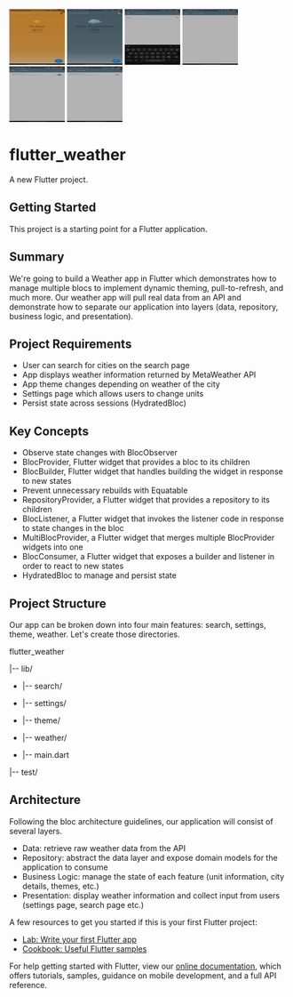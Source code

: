 <img src="./screenshots/photo_2021-10-01_09-41-14.jpg" alt="Weather Dubai" style="height: 100px; width:100px;"/>
<img src="./screenshots/photo_2021-10-01_09-41-12.jpg" alt="Weather San Francisco" style="height: 100px; width:100px;"/>
<img src="./screenshots/photo_2021-10-01_09-40-56.jpg" alt="City Search" style="height: 100px; width:100px;"/>
<img src="./screenshots/photo_2021-10-01_09-41-01.jpg" alt="City Search" style="height: 100px; width:100px;"/>
<img src="./screenshots/photo_2021-10-01_09-41-03.jpg" alt="Settings" style="height: 100px; width:100px;"/>
<img src="./screenshots/photo_2021-10-01_09-41-09.jpg" alt="Settings" style="height: 100px; width:100px;"/>

# flutter_weather

A new Flutter project.

## Getting Started

This project is a starting point for a Flutter application.

## Summary
We're going to build a Weather app in Flutter which demonstrates how to manage multiple blocs to implement dynamic theming, pull-to-refresh, and much more. Our weather app will pull real data from an API and demonstrate how to separate our application into layers (data, repository, business logic, and presentation).

## Project Requirements
- User can search for cities on the search page
- App displays weather information returned by MetaWeather API
- App theme changes depending on weather of the city
- Settings page which allows users to change units
- Persist state across sessions (HydratedBloc)

## Key Concepts
- Observe state changes with BlocObserver
- BlocProvider, Flutter widget that provides a bloc to its children
- BlocBuilder, Flutter widget that handles building the widget in response to new states
- Prevent unnecessary rebuilds with Equatable
- RepositoryProvider, a Flutter widget that provides a repository to its children
- BlocListener, a Flutter widget that invokes the listener code in response to state changes in the bloc
- MultiBlocProvider, a Flutter widget that merges multiple BlocProvider widgets into one
- BlocConsumer, a Flutter widget that exposes a builder and listener in order to react to new states
- HydratedBloc to manage and persist state

## Project Structure
Our app can be broken down into four main features: search, settings, theme, weather. Let's create those directories.

flutter_weather

|-- lib/

-  |-- search/

-  |-- settings/
  
-  |-- theme/
  
-  |-- weather/
  
-  |-- main.dart

|-- test/

## Architecture
Following the bloc architecture guidelines, our application will consist of several layers.
- Data: retrieve raw weather data from the API
- Repository: abstract the data layer and expose domain models for the application to consume
- Business Logic: manage the state of each feature (unit information, city details, themes, etc.)
- Presentation: display weather information and collect input from users (settings page, search page etc.)

A few resources to get you started if this is your first Flutter project:

- [Lab: Write your first Flutter app](https://flutter.dev/docs/get-started/codelab)
- [Cookbook: Useful Flutter samples](https://flutter.dev/docs/cookbook)

For help getting started with Flutter, view our
[online documentation](https://flutter.dev/docs), which offers tutorials,
samples, guidance on mobile development, and a full API reference.
